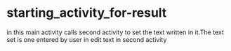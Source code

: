 # starting_activity_for-result
in this main activity calls second activity to set the text written in it.The text set is one entered by user in edit text in second activity
